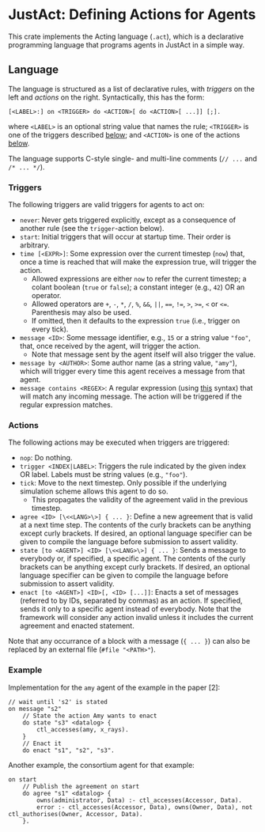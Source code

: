 # JustAct: Defining Actions for Agents
This crate implements the Acting language (`.act`), which is a declarative programming language that programs agents in JustAct in a simple way.


## Language
The language is structured as a list of declarative rules, with _triggers_ on the left and _actions_ on the right. Syntactically, this has the form:
```acting
[<LABEL>:] on <TRIGGER> do <ACTION>[ do <ACTION>[ ...]] [;].
```

where `<LABEL>` is an optional string value that names the rule; `<TRIGGER>` is one of the triggers described [below](#triggers); and `<ACTION>` is one of the actions [below](#actions).

The language supports C-style single- and multi-line comments (`// ...` and `/* ... */`).

### Triggers
The following triggers are valid triggers for agents to act on:
- `never`: Never gets triggered explicitly, except as a consequence of another rule (see the `trigger`-action below).
- `start`: Initial triggers that will occur at startup time. Their order is arbitrary.
- `time [<EXPR>]`: Some expression over the current timestep (`now`) that, once a time is reached that will make the expression true, will trigger the action.
  - Allowed expressions are either `now` to refer the current timestep; a colant boolean (`true` or `false`); a constant integer (e.g., `42`) OR an operator.
  - Allowed operators are `+`, `-`, `*`, `/`, `%`, `&&`, `||`, `==`, `!=`, `>`, `>=`, `<` or `<=`. Parenthesis may also be used.
  - If omitted, then it defaults to the expression `true` (i.e., trigger on every tick).
- `message <ID>`: Some message identifier, e.g., `15` or a string value `"foo"`, that, once received by the agent, will trigger the action.
  - Note that message sent by the agent itself will also trigger the value.
- `message by <AUTHOR>`: Some author name (as a string value, `"amy"`), which will trigger every time this agent receives a message from that agent.
- `message contains <REGEX>`: A regular expression (using [this](TODO) syntax) that will match any incoming message. The action will be triggered if the regular expression matches.

### Actions
The following actions may be executed when triggers are triggered:
- `nop`: Do nothing.
- `trigger <INDEX|LABEL>`: Triggers the rule indicated by the given index OR label. Labels must be string values (e.g., `"foo"`).
- `tick`: Move to the next timestep. Only possible if the underlying simulation scheme allows this agent to do so.
    - This propagates the validity of the agreement valid in the previous timestep.
- `agree <ID> [\<<LANG>\>] { ... }`: Define a new agreement that is valid at a next time step. The contents of the curly brackets can be anything except curly brackets. If desired, an optional language specifier can be given to compile the language before submission to assert validity.
- `state [to <AGENT>] <ID> [\<<LANG>\>] { ... }`: Sends a message to everybody or, if specified, a specific agent. The contents of the curly brackets can be anything except curly brackets. If desired, an optional language specifier can be given to compile the language before submission to assert validity.
- `enact [to <AGENT>] <ID>[, <ID> [...]]`: Enacts a set of messages (referred to by IDs, separated by commas) as an action. If specified, sends it only to a specific agent instead of everybody. Note that the framework will consider any action invalid unless it includes the current agreement and enacted statement.

Note that any occurrance of a block with a message (`{ ... }`) can also be replaced by an external file (`#file "<PATH>"`).

### Example
Implementation for the `amy` agent of the example in the paper \[2\]:
```acting
// wait until 's2' is stated
on message "s2"
    // State the action Amy wants to enact
    do state "s3" <datalog> {
        ctl_accesses(amy, x_rays).
    }
    // Enact it
    do enact "s1", "s2", "s3".
```

Another example, the consortium agent for that example:
```acting
on start
    // Publish the agreement on start
    do agree "s1" <datalog> {
        owns(administrator, Data) :- ctl_accesses(Accessor, Data).
        error :- ctl_accesses(Accessor, Data), owns(Owner, Data), not ctl_authorises(Owner, Accessor, Data).
    }.
```
